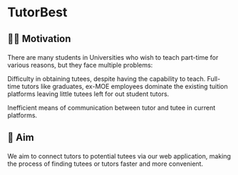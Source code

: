 # TutorBest
##  <p> 💪🏼 Motivation </p>
There are many students in Universities who wish to teach part-time for various reasons, but they face multiple problems:

Difficulty in obtaining tutees, despite having the capability to teach. Full-time tutors like graduates, ex-MOE employees dominate the existing tuition platforms leaving little tutees left for out student tutors.

Inefficient means of communication between tutor and tutee in current platforms.
## <p>  🎯 Aim </p>
We aim to connect tutors to potential tutees via our web application, making the process of finding tutees or tutors faster and more convenient. 

